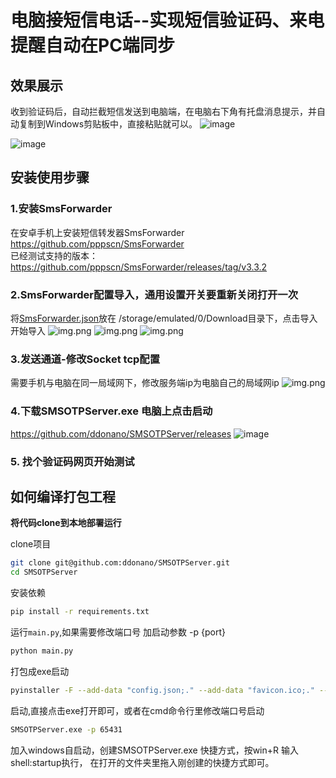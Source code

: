# 电脑接短信电话--实现短信验证码、来电提醒自动在PC端同步

## 效果展示

收到验证码后，自动拦截短信发送到电脑端，在电脑右下角有托盘消息提示，并自动复制到Windows剪贴板中，直接粘贴就可以。
![image](https://github.com/user-attachments/assets/88a51b44-0077-484e-968f-5a383ba102fd)

![image](https://github.com/user-attachments/assets/586f9608-cd40-40ed-9a6a-9e40d60b54bd)




## 安装使用步骤

### 1.安装SmsForwarder

在安卓手机上安装短信转发器SmsForwarder
https://github.com/pppscn/SmsForwarder  
已经测试支持的版本：https://github.com/pppscn/SmsForwarder/releases/tag/v3.3.2

### 2.SmsForwarder配置导入，通用设置开关要重新关闭打开一次
将[SmsForwarder.json](SmsForwarder.json)放在
/storage/emulated/0/Download目录下，点击导入开始导入
![img.png](README.assets/img3.png)
![img.png](README.assets/img.png)
![img.png](README.assets/img2.png)

### 3.发送通道-修改Socket tcp配置

需要手机与电脑在同一局域网下，修改服务端ip为电脑自己的局域网ip
![img.png](README.assets/img4.png)

### 4.下载SMSOTPServer.exe 电脑上点击启动
https://github.com/ddonano/SMSOTPServer/releases
![image](https://github.com/user-attachments/assets/0be44a1d-ddc7-4812-bb08-182add39778b)


### 5. 找个验证码网页开始测试


## 如何编译打包工程

**将代码clone到本地部署运行**

clone项目

```bash
git clone git@github.com:ddonano/SMSOTPServer.git
cd SMSOTPServer
```

安装依赖

```bash
pip install -r requirements.txt
```

运行`main.py`,如果需要修改端口号 加启动参数 -p {port}

```bash
python main.py
```

打包成exe启动

```bash
pyinstaller -F --add-data "config.json;." --add-data "favicon.ico;." --icon="favicon.ico" --name="SMSOTPServer" main.py
```
启动,直接点击exe打开即可，或者在cmd命令行里修改端口号启动 
```bash
SMSOTPServer.exe -p 65431
```
加入windows自启动，创建SMSOTPServer.exe 快捷方式，按win+R 输入shell:startup执行， 在打开的文件夹里拖入刚创建的快捷方式即可。





